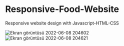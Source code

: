 # Responsive-Food-Website
 Responsive website design with Javascript-HTML-CSS
 
![Ekran görüntüsü 2022-06-08 204602](https://user-images.githubusercontent.com/72731296/172683630-9d8ef208-e2b8-43bf-a872-63414c07df48.png)
![Ekran görüntüsü 2022-06-08 204621](https://user-images.githubusercontent.com/72731296/172683638-6c71b1c9-7767-45c6-b112-7b75ed9e886e.png)
